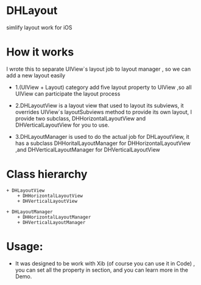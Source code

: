 DHLayout
========

simlify layout work for iOS

# How it works
I wrote this to separate UIView`s layout job to layout manager , so we can add a new layout easily
 
* 1.(UIView + Layout) category  add five layout property to UIView ,so all UIView can participate the layout process

* 2.DHLayoutView is a layout view that used to layout its subviews, it overrides UIView`s layoutSubviews method to provide its own layout, I provide two subclass, DHHorizontalLayoutView and DHVerticalLayoutView for you to use.
 
* 3.DHLayoutManager is used to do the actual job for DHLayoutView, it has a subclass DHHoritalLayoutManager for DHHorizontalLayoutView ,and DHVerticalLayoutManager for DHVerticalLayoutView
 
# Class hierarchy
    + DHLayoutView                          
        + DHHorizontalLayoutView            
        + DHVerticalLayoutView
 
    + DHLayoutManager
        + DHHorizontalLayoutManager
        + DHVerticalLayoutManager
 
# Usage:
* It was designed to be work with Xib (of course you can use it in Code) , you can set all the property in <User Defined Runtime Attributes> section, and you can learn more in the Demo.
